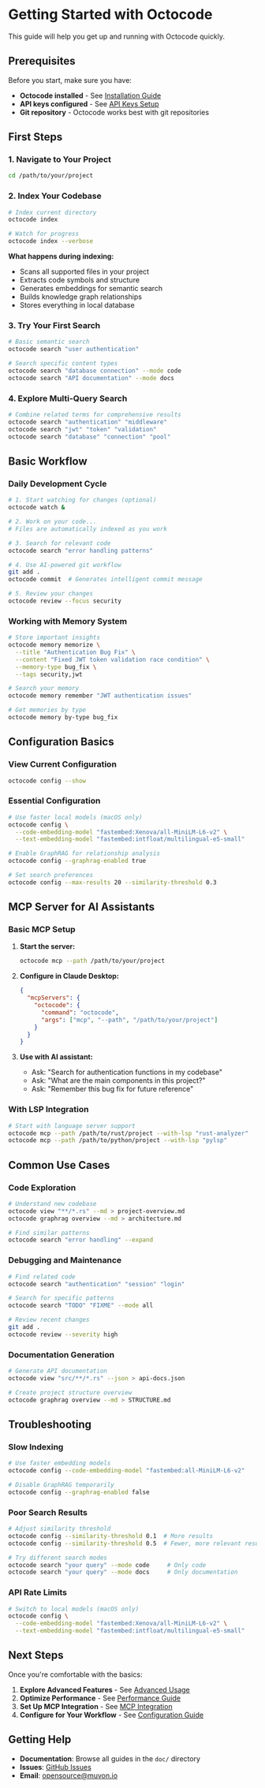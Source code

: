 # Getting Started with Octocode

This guide will help you get up and running with Octocode quickly.

## Prerequisites

Before you start, make sure you have:

- **Octocode installed** - See [Installation Guide](../INSTALL.md)
- **API keys configured** - See [API Keys Setup](API_KEYS.md)
- **Git repository** - Octocode works best with git repositories

## First Steps

### 1. Navigate to Your Project

```bash
cd /path/to/your/project
```

### 2. Index Your Codebase

```bash
# Index current directory
octocode index

# Watch for progress
octocode index --verbose
```

**What happens during indexing:**
- Scans all supported files in your project
- Extracts code symbols and structure
- Generates embeddings for semantic search
- Builds knowledge graph relationships
- Stores everything in local database

### 3. Try Your First Search

```bash
# Basic semantic search
octocode search "user authentication"

# Search specific content types
octocode search "database connection" --mode code
octocode search "API documentation" --mode docs
```

### 4. Explore Multi-Query Search

```bash
# Combine related terms for comprehensive results
octocode search "authentication" "middleware"
octocode search "jwt" "token" "validation"
octocode search "database" "connection" "pool"
```

## Basic Workflow

### Daily Development Cycle

```bash
# 1. Start watching for changes (optional)
octocode watch &

# 2. Work on your code...
# Files are automatically indexed as you work

# 3. Search for relevant code
octocode search "error handling patterns"

# 4. Use AI-powered git workflow
git add .
octocode commit  # Generates intelligent commit message

# 5. Review your changes
octocode review --focus security
```

### Working with Memory System

```bash
# Store important insights
octocode memory memorize \
  --title "Authentication Bug Fix" \
  --content "Fixed JWT token validation race condition" \
  --memory-type bug_fix \
  --tags security,jwt

# Search your memory
octocode memory remember "JWT authentication issues"

# Get memories by type
octocode memory by-type bug_fix
```

## Configuration Basics

### View Current Configuration

```bash
octocode config --show
```

### Essential Configuration

```bash
# Use faster local models (macOS only)
octocode config \
  --code-embedding-model "fastembed:Xenova/all-MiniLM-L6-v2" \
  --text-embedding-model "fastembed:intfloat/multilingual-e5-small"

# Enable GraphRAG for relationship analysis
octocode config --graphrag-enabled true

# Set search preferences
octocode config --max-results 20 --similarity-threshold 0.3
```

## MCP Server for AI Assistants

### Basic MCP Setup

1. **Start the server:**
   ```bash
   octocode mcp --path /path/to/your/project
   ```

2. **Configure in Claude Desktop:**
   ```json
   {
     "mcpServers": {
       "octocode": {
         "command": "octocode",
         "args": ["mcp", "--path", "/path/to/your/project"]
       }
     }
   }
   ```

3. **Use with AI assistant:**
   - Ask: "Search for authentication functions in my codebase"
   - Ask: "What are the main components in this project?"
   - Ask: "Remember this bug fix for future reference"

### With LSP Integration

```bash
# Start with language server support
octocode mcp --path /path/to/rust/project --with-lsp "rust-analyzer"
octocode mcp --path /path/to/python/project --with-lsp "pylsp"
```

## Common Use Cases

### Code Exploration

```bash
# Understand new codebase
octocode view "**/*.rs" --md > project-overview.md
octocode graphrag overview --md > architecture.md

# Find similar patterns
octocode search "error handling" --expand
```

### Debugging and Maintenance

```bash
# Find related code
octocode search "authentication" "session" "login"

# Search for specific patterns
octocode search "TODO" "FIXME" --mode all

# Review recent changes
git add .
octocode review --severity high
```

### Documentation Generation

```bash
# Generate API documentation
octocode view "src/**/*.rs" --json > api-docs.json

# Create project structure overview
octocode graphrag overview --md > STRUCTURE.md
```

## Troubleshooting

### Slow Indexing

```bash
# Use faster embedding models
octocode config --code-embedding-model "fastembed:all-MiniLM-L6-v2"

# Disable GraphRAG temporarily
octocode config --graphrag-enabled false
```

### Poor Search Results

```bash
# Adjust similarity threshold
octocode config --similarity-threshold 0.1  # More results
octocode config --similarity-threshold 0.5  # Fewer, more relevant results

# Try different search modes
octocode search "your query" --mode code     # Only code
octocode search "your query" --mode docs     # Only documentation
```

### API Rate Limits

```bash
# Switch to local models (macOS only)
octocode config \
  --code-embedding-model "fastembed:Xenova/all-MiniLM-L6-v2" \
  --text-embedding-model "fastembed:intfloat/multilingual-e5-small"
```

## Next Steps

Once you're comfortable with the basics:

1. **Explore Advanced Features** - See [Advanced Usage](ADVANCED_USAGE.md)
2. **Optimize Performance** - See [Performance Guide](PERFORMANCE.md)
3. **Set Up MCP Integration** - See [MCP Integration](MCP_INTEGRATION.md)
4. **Configure for Your Workflow** - See [Configuration Guide](CONFIGURATION.md)

## Getting Help

- **Documentation**: Browse all guides in the `doc/` directory
- **Issues**: [GitHub Issues](https://github.com/Muvon/octocode/issues)
- **Email**: [opensource@muvon.io](mailto:opensource@muvon.io)
